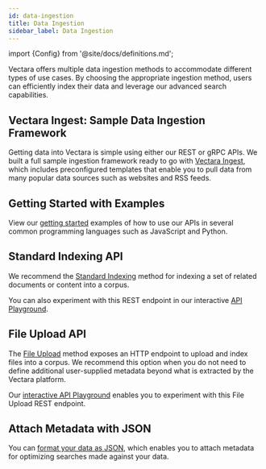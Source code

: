 ```yaml
---
id: data-ingestion
title: Data Ingestion
sidebar_label: Data Ingestion
---
```


import {Config} from '@site/docs/definitions.md';

Vectara offers multiple data ingestion methods to accommodate different types 
of use cases. By choosing the appropriate ingestion method, users can 
efficiently index their data and leverage our advanced search capabilities.

## Vectara Ingest: Sample Data Ingestion Framework

Getting data into Vectara is simple using either our REST or gRPC APIs. We 
built a full sample ingestion framework ready to go with [Vectara Ingest](https://github.com/vectara/vectara-ingest), which 
includes preconfigured templates that enable you to pull data from many 
popular data sources such as websites and RSS feeds.

## Getting Started with Examples

View our [getting started](https://github.com/vectara/getting-started) examples of how to use our APIs 
in several common programming languages such as JavaScript and Python.


## Standard Indexing API

We recommend the [Standard Indexing](docs/api-reference/indexing-apis/indexing) method for indexing a set of 
related documents or content into a corpus.

You can also experiment with this REST endpoint in our interactive [API Playground](/docs/rest-api/index).


## File Upload API

The [File Upload](/docs/indexing-apis/file-upload) method exposes an HTTP endpoint to upload and index 
files into a corpus. We recommend this option when you do not need to define 
additional user-supplied metadata beyond what is extracted by the Vectara 
platform.

Our [interactive API Playground](/docs/rest-api/file-upload) enables you
to experiment with this File Upload REST endpoint.

## Attach Metadata with JSON

You can [format your data as JSON](/docs/indexing-apis/format-for-upload), which enables you to attach metadata for 
optimizing searches made against your data. 

